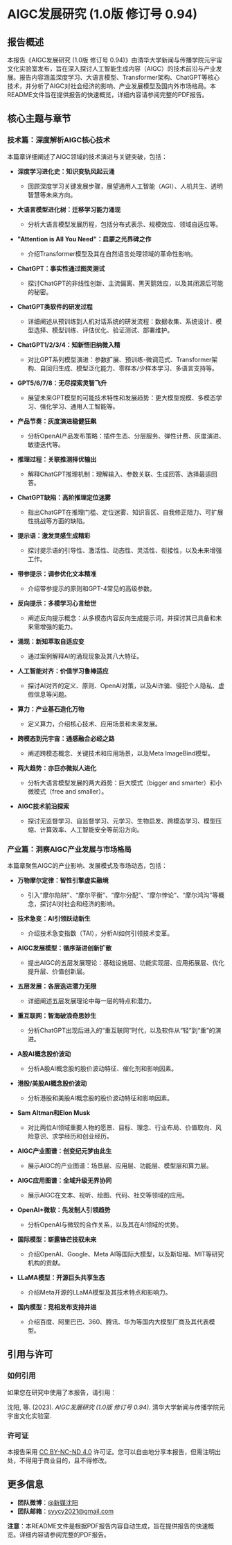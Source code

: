 # AIGC发展研究 (1.0版 修订号 0.94)

## 报告概述

本报告《AIGC发展研究 (1.0版 修订号 0.94)》由清华大学新闻与传播学院元宇宙文化实验室发布，旨在深入探讨人工智能生成内容（AIGC）的技术前沿与产业发展。报告内容涵盖深度学习、大语言模型、Transformer架构、ChatGPT等核心技术，并分析了AIGC对社会经济的影响、产业发展模型及国内外市场格局。本README文件旨在提供报告的快速概览，详细内容请参阅完整的PDF报告。

## 核心主题与章节

### 技术篇：深度解析AIGC核心技术

本篇章详细阐述了AIGC领域的技术演进与关键突破，包括：

*   **深度学习进化史：知识变轨风起云涌**
    *   回顾深度学习关键发展步骤，展望通用人工智能（AGI）、人机共生、透明智慧等未来方向。

*   **大语言模型进化树：迁移学习能力涌现**
    *   分析大语言模型发展历程，包括分布式表示、规模效应、领域自适应等。

*   **"Attention is All You Need"：启蒙之光界碑之作**
    *   介绍Transformer模型及其在自然语言处理领域的革命性影响。

*   **ChatGPT：事实性通过图灵测试**
    *   探讨ChatGPT的非线性创新、主流偏离、黑天鹅效应，以及其闭源后可能的秘密。

*   **ChatGPT类软件的研发过程**
    *   详细阐述从预训练到人机对话系统的研发流程：数据收集、系统设计、模型选择、模型训练、评估优化、验证测试、部署维护。

*   **ChatGPT1/2/3/4：知新悟旧纳微入精**
    *   对比GPT系列模型演进：参数扩展、预训练-微调范式、Transformer架构、自回归生成、模型泛化能力、零样本/少样本学习、多语言支持等。

*   **GPT5/6/7/8：无尽探索灵智飞升**
    *   展望未来GPT模型的可能技术特性和发展趋势：更大模型规模、多模态学习、强化学习、通用人工智能等。

*   **产品节奏：灰度演进稳健狂飙**
    *   分析OpenAI产品发布策略：插件生态、分层服务、弹性计费、灰度演进、敏捷迭代等。

*   **推理过程：关联推测择优输出**
    *   解释ChatGPT推理机制：理解输入、参数关联、生成回答、选择最适回答。

*   **ChatGPT缺陷：高阶推理定位迷雾**
    *   指出ChatGPT在推理门槛、定位迷雾、知识盲区、自我修正阻力、可扩展性挑战等方面的缺陷。

*   **提示语：激发灵感生成精彩**
    *   探讨提示语的引导性、激活性、动态性、灵活性、衔接性，以及未来增强工作。

*   **带参提示：调参优化文本精准**
    *   介绍带参提示的原则和GPT-4常见的高级参数。

*   **反向提示：多模学习心言绘世**
    *   阐述反向提示概念：从多模态内容反向生成提示词，并探讨其已具备和未来需增强的能力。

*   **涌现：新知萃取自适应变**
    *   通过案例解释AI的涌现现象及其八大特征。

*   **人工智能对齐：价值学习鲁棒适应**
    *   探讨AI对齐的定义、原则、OpenAI对策，以及AI诈骗、侵犯个人隐私、虚假信息等问题。

*   **算力：产业基石造化万物**
    *   定义算力，介绍核心技术、应用场景和未来发展。

*   **跨模态到元宇宙：通感融合必经之路**
    *   阐述跨模态概念、关键技术和应用场景，以及Meta ImageBind模型。

*   **两大趋势：亦巨亦微拟人进化**
    *   分析大语言模型发展的两大趋势：巨大模式（bigger and smarter）和小微模式（free and smaller）。

*   **AIGC技术前沿探索**
    *   探讨无监督学习、自监督学习、元学习、生物启发、跨模态学习、模型压缩、计算效率、人工智能安全等前沿方向。

### 产业篇：洞察AIGC产业发展与市场格局

本篇章聚焦AIGC的产业影响、发展模式及市场动态，包括：

*   **万物摩尔定律：智性引擎虚实融境**
    *   引入“摩尔陷阱”、“摩尔平衡”、“摩尔分配”、“摩尔悖论”、“摩尔鸿沟”等概念，探讨AI对社会和经济的影响。

*   **技术急变：AI引领跃动新生**
    *   介绍技术急变指数（TAI），分析AI如何引领技术变革。

*   **AIGC发展模型：循序渐进创新扩散**
    *   提出AIGC的五层发展理论：基础设施层、功能实现层、应用拓展层、优化提升层、价值创新层。

*   **五层发展：各层迭进潜力无限**
    *   详细阐述五层发展理论中每一层的特点和潜力。

*   **重互联网：智海破浪奇思妙生**
    *   分析ChatGPT出现后进入的“重互联网”时代，以及软件从“轻”到“重”的演进。

*   **A股AI概念股价波动**
    *   分析A股AI概念股的股价波动特征、催化剂和影响因素。

*   **港股/美股AI概念股价波动**
    *   分析港股和美股AI概念股的股价波动特征和影响因素。

*   **Sam Altman和Elon Musk**
    *   对比两位AI领域重要人物的愿景、目标、理念、行业布局、价值取向、风险意识、求学经历和创业经历。

*   **AIGC产业图谱：创变纪元梦由此生**
    *   展示AIGC的产业图谱：场景层、应用层、功能层、模型层和算力层。

*   **AIGC应用图谱：全域升级无界协同**
    *   展示AIGC在文本、视听、绘图、代码、社交等领域的应用。

*   **OpenAI+微软：先发制人引领趋势**
    *   分析OpenAI与微软的合作关系，以及其在AI领域的优势。

*   **国际模型：崭露锋芒技驭未来**
    *   介绍OpenAI、Google、Meta AI等国际大模型，以及斯坦福、MIT等研究机构的贡献。

*   **LLaMA模型：开源巨头共享生态**
    *   介绍Meta开源的LLaMA模型及其技术特点和影响力。

*   **国内模型：竞相发布支持并进**
    *   介绍百度、阿里巴巴、360、腾讯、华为等国内大模型厂商及其代表模型。

## 引用与许可

### 如何引用

如果您在研究中使用了本报告，请引用：

沈阳, 等. (2023). *AIGC发展研究 (1.0版 修订号 0.94)*. 清华大学新闻与传播学院元宇宙文化实验室.

### 许可证

本报告采用 [CC BY-NC-ND 4.0](https://creativecommons.org/licenses/by-nc-nd/4.0/deed.zh-hans) 许可证。您可以自由地分享本报告，但需注明出处，不得用于商业目的，且不得修改。

## 更多信息

*   **团队微博**：[@新媒沈阳](https://weibo.com/u/124739259)
*   **团队邮箱**：syycy2021@gmail.com

**注意**：本README文件是根据PDF报告内容自动生成，旨在提供报告的快速概览。详细内容请参阅完整的PDF报告。

